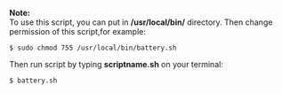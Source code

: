 
<b>Note: </b>\
To use this script, you can put in <b>/usr/local/bin/</b> directory. Then change permission of this script,for example:
```
$ sudo chmod 755 /usr/local/bin/battery.sh
```
Then run script by typing <b>scriptname.sh</b> on your terminal:
```
$ battery.sh
```
